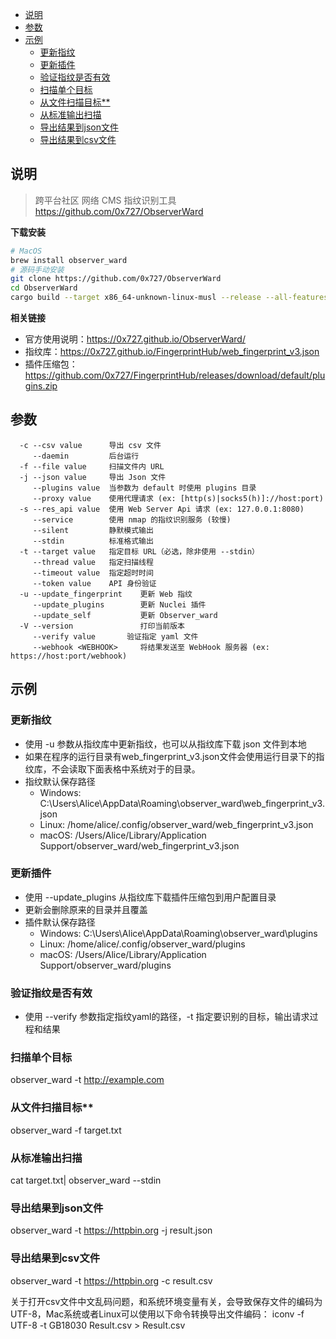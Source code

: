 - [说明](#说明)
- [参数](#参数)
- [示例](#示例)
  - [更新指纹](#更新指纹)
  - [更新插件](#更新插件)
  - [验证指纹是否有效](#验证指纹是否有效)
  - [扫描单个目标](#扫描单个目标)
  - [从文件扫描目标**](#从文件扫描目标)
  - [从标准输出扫描](#从标准输出扫描)
  - [导出结果到json文件](#导出结果到json文件)
  - [导出结果到csv文件](#导出结果到csv文件)

## 说明

> 跨平台社区 网络 CMS 指纹识别工具 https://github.com/0x727/ObserverWard

**下载安装**

```bash
# MacOS
brew install observer_ward
# 源码手动安装
git clone https://github.com/0x727/ObserverWard
cd ObserverWard
cargo build --target x86_64-unknown-linux-musl --release --all-features
```

**相关链接**
- 官方使用说明：https://0x727.github.io/ObserverWard/
- 指纹库：https://0x727.github.io/FingerprintHub/web_fingerprint_v3.json
- 插件压缩包：https://github.com/0x727/FingerprintHub/releases/download/default/plugins.zip

## 参数

```
  -c --csv value      导出 csv 文件
     --daemin         后台运行
  -f --file value     扫描文件内 URL
  -j --json value     导出 Json 文件
     --plugins value  当参数为 default 时使用 plugins 目录
     --proxy value    使用代理请求 (ex: [http(s)|socks5(h)]://host:port)
  -s --res_api value  使用 Web Server Api 请求 (ex: 127.0.0.1:8080)
     --service        使用 nmap 的指纹识别服务 (较慢)
     --silent         静默模式输出
     --stdin          标准格式输出
  -t --target value   指定目标 URL（必选，除非使用 --stdin）
     --thread value   指定扫描线程
     --timeout value  指定超时时间
     --token value    API 身份验证
  -u --update_fingerprint    更新 Web 指纹
     --update_plugins        更新 Nuclei 插件
     --update_self           更新 Observer_ward
  -V --version               打印当前版本
     --verify value       验证指定 yaml 文件
     --webhook <WEBHOOK>     将结果发送至 WebHook 服务器 (ex: https://host:port/webhook)
```

## 示例

### 更新指纹
- 使用 -u 参数从指纹库中更新指纹，也可以从指纹库下载 json 文件到本地
- 如果在程序的运行目录有web_fingerprint_v3.json文件会使用运行目录下的指纹库，不会读取下面表格中系统对于的目录。
- 指纹默认保存路径
  - Windows: C:\Users\Alice\AppData\Roaming\observer_ward\web_fingerprint_v3.json
  - Linux: /home/alice/.config/observer_ward/web_fingerprint_v3.json
  - macOS: /Users/Alice/Library/Application Support/observer_ward/web_fingerprint_v3.json

### 更新插件
- 使用 --update_plugins 从指纹库下载插件压缩包到用户配置目录
- 更新会删除原来的目录并且覆盖
- 插件默认保存路径
  - Windows: C:\Users\Alice\AppData\Roaming\observer_ward\plugins
  - Linux: /home/alice/.config/observer_ward/plugins
  - macOS: /Users/Alice/Library/Application Support/observer_ward/plugins

### 验证指纹是否有效
- 使用 --verify 参数指定指纹yaml的路径，-t 指定要识别的目标，输出请求过程和结果

### 扫描单个目标

observer_ward -t http://example.com

### 从文件扫描目标**

observer_ward -f target.txt

### 从标准输出扫描

cat target.txt| observer_ward --stdin

### 导出结果到json文件

observer_ward -t https://httpbin.org -j result.json

### 导出结果到csv文件

observer_ward -t https://httpbin.org -c result.csv

关于打开csv文件中文乱码问题，和系统环境变量有关，会导致保存文件的编码为UTF-8，Mac系统或者Linux可以使用以下命令转换导出文件编码：
iconv -f UTF-8 -t GB18030 Result.csv > Result.csv